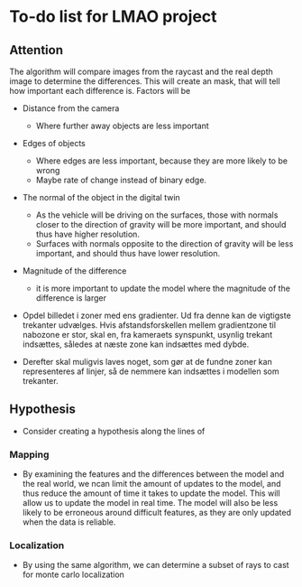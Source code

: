 # To-do list for LMAO project
<!-- Bullet list of things to do -->
## Attention
The algorithm will compare images from the raycast and the real depth image to determine the differences. This will create an mask, that will tell how important each difference is. Factors will be
- Distance from the camera
  - Where further away objects are less important
- Edges of objects
  - Where edges are less important, because they are more likely to be wrong
  - Maybe rate of change instead of binary edge.
- The normal of the object in the digital twin
  - As the vehicle will be driving on the surfaces, those with normals closer to the direction of gravity will be more important, and should thus have higher resolution.
  - Surfaces with normals opposite to the direction of gravity will be less important, and should thus have lower resolution.
- Magnitude of the difference
  - it is more important to update the model where the magnitude of the difference is larger


- Opdel billedet i zoner med ens gradienter. Ud fra denne kan de vigtigste trekanter udvælges. Hvis afstandsforskellen mellem gradientzone til nabozone er stor, skal en, fra kameraets synspunkt, usynlig trekant indsættes, således at næste zone kan indsættes med dybde.
- Derefter skal muligvis laves noget, som gør at de fundne zoner kan representeres af linjer, så de nemmere kan indsættes i modellen som trekanter.

## Hypothesis
- Consider creating a hypothesis along the lines of
### Mapping
- By examining the features and the differences between the model and the real world, we ncan limit the amount of updates to the model, and thus reduce the amount of time it takes to update the model. This will allow us to update the model in real time. The model will also be less likely to be erroneous around difficult features, as they are only updated when the data is reliable.

### Localization
- By using the same algorithm, we can determine a subset of rays to cast for monte carlo localization


